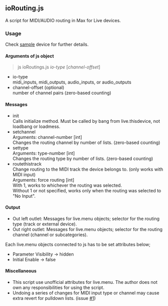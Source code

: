 ## ioRouting.js
A script for MIDI/AUDIO routing in Max for Live devices.

### Usage
Check [sample](https://github.com/h1data/M4L-ioRouting-js/tree/main/sample) device for further details.

#### Arguments of js object
> js ioRoutings.js *io-type* [*channel-offset*]
- io-type<br>
midi_inputs, midi_outputs, audio_inputs, or audio_outputs
- channel-offset (optional)<br>
number of channel pairs (zero-based counting)

#### Messages
- init<br>
    Calls initialize method. Must be called by bang from live.thisdevice, not loadbang or loadmess.
- setchannel<br>
    Arguments: channel-number [int]<br>
    Changes the routing channel by number of lists. (zero-based counting)
- settype<br>
    Arguments: type-number [int]<br>
    Changes the routing type by number of lists. (zero-based counting)
- routethistrack<br>
    Change routing to the MIDI track the device belongs to. (only works with MIDI input)<br>
    Arguments: force routing [int]<br>
        With 1, works to whichever the routing was selected.<br>
        Without 1 or not specified, works only when the routing was selected to "No Input".

#### Output
- Out left outlet: Messages for live.menu objects; selector for the routing type (track or external device).
- Out right outlet: Messages for live.menu objects; selector for the routing channel (channel or subcategories).

Each live.menu objects connected to js has to be set attributes below;<br>
- Parameter Visibility -> hidden
- Initial Enable -> false

#### Miscellaneous
- This script use unofficial attributes for live.menu. The author does not own any responsibilities for using the script.
- Undoing a series of changes for MIDI input type or channel may cause extra revert for pulldown lists. (issue [#1](https://github.com/h1data/M4L-ioRouting-js/issues/1))
